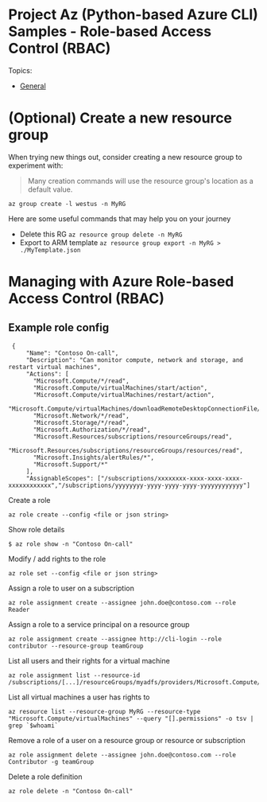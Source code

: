 # Project Az (Python-based Azure CLI) Samples - Role-based Access Control (RBAC)

Topics:
* [General](rbac.md)

# (Optional) Create a new resource group 
When trying new things out, consider creating a new resource group to experiment with:
> Many creation commands will use the resource group's location as a default value. 
```
az group create -l westus -n MyRG
```

Here are some useful commands that may help you on your journey
* Delete this RG `az resource group delete -n MyRG`
* Export to ARM template `az resource group export -n MyRG > ./MyTemplate.json`

# Managing with Azure Role-based Access Control (RBAC)

## Example role config
```
 {
     "Name": "Contoso On-call",
     "Description": "Can monitor compute, network and storage, and restart virtual machines",
     "Actions": [
       "Microsoft.Compute/*/read",
       "Microsoft.Compute/virtualMachines/start/action",
       "Microsoft.Compute/virtualMachines/restart/action",
       "Microsoft.Compute/virtualMachines/downloadRemoteDesktopConnectionFile/action",
       "Microsoft.Network/*/read",
       "Microsoft.Storage/*/read",
       "Microsoft.Authorization/*/read",
       "Microsoft.Resources/subscriptions/resourceGroups/read",
       "Microsoft.Resources/subscriptions/resourceGroups/resources/read",
       "Microsoft.Insights/alertRules/*",
       "Microsoft.Support/*"
     ],
     "AssignableScopes": ["/subscriptions/xxxxxxxx-xxxx-xxxx-xxxx-xxxxxxxxxxxx","/subscriptions/yyyyyyyy-yyyy-yyyy-yyyy-yyyyyyyyyyyy"]
```

Create a role
```
az role create --config <file or json string>
```

Show role details
```
$ az role show -n "Contoso On-call"
```

Modify / add rights to the role
```
az role set --config <file or json string>
```

Assign a role to user on a subscription 
```
az role assignment create --assignee john.doe@contoso.com --role Reader
```

Assign a role to a service principal on a resource group
```
az role assignment create --assignee http://cli-login --role contributor --resource-group teamGroup
```

List all users and their rights for a virtual machine
```
az role assignment list --resource-id /subscriptions/[...]/resourceGroups/myadfs/providers/Microsoft.Compute/virtualMachines/myadfs
```

List all virtual machines a user has rights to
```
az resource list --resource-group MyRG --resource-type "Microsoft.Compute/virtualMachines" --query "[].permissions" -o tsv | grep `$whoami`
```

Remove a role of a user on a resource group or resource or subscription
```
az role assignment delete --assignee john.doe@contoso.com --role Contributor -g teamGroup
```

Delete a role definition
```
az role delete -n "Contoso On-call"
```
